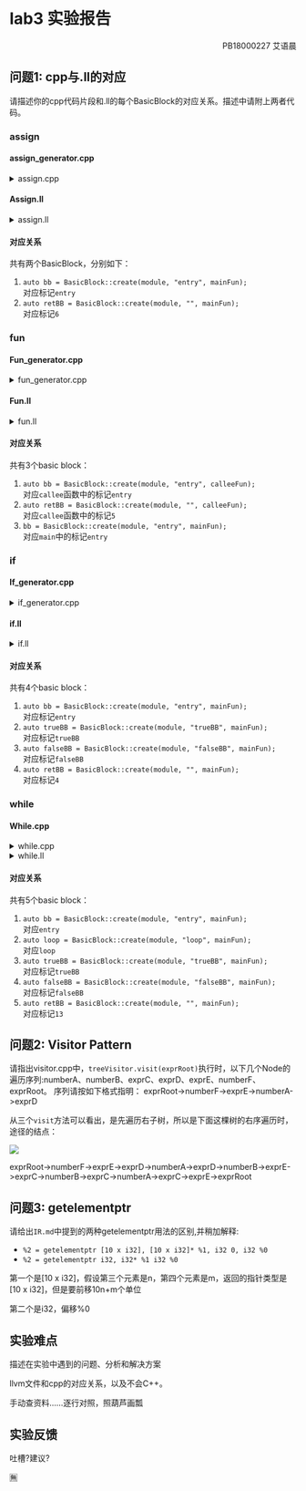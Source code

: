 # lab3 实验报告
<p align=right>PB18000227 艾语晨 </p>

## 问题1: cpp与.ll的对应
请描述你的cpp代码片段和.ll的每个BasicBlock的对应关系。描述中请附上两者代码。

### assign

#### assign_generator.cpp

<details>
	<summary>assign.cpp</summary>

```cpp
#include "../../../include/lightir/BasicBlock.h"
#include "../../../include/lightir/Constant.h"
#include "../../../include/lightir/Function.h"
#include "../../../include/lightir/IRBuilder.h"
#include "../../../include/lightir/Module.h"
#include "../../../include/lightir/Type.h"

#include <iostream>
#include <memory>

#ifdef DEBUG											 // 用于调试信息,大家可以在编译过程中通过" -DDEBUG"来开启这一选项
#define DEBUG_OUTPUT std::cout << __LINE__ << std::endl; // 输出行号的简单示例
#else
#define DEBUG_OUTPUT
#endif

#define CONST_INT(num) \
	ConstantInt::get(num, module)

#define CONST_FP(num) \
	ConstantFP::get(num, module) // 得到常数值的表示,方便后面多次用到

int main()
{
	auto module = new Module("Cminus code"); // module name是什么无关紧要
	auto builder = new IRBuilder(nullptr, module);
	Type *Int32Type = Type::get_int32_type(module);

	// main函数
	auto mainFun = Function::create(FunctionType::get(Int32Type, {}),
									"main", module);
	auto bb = BasicBlock::create(module, "entry", mainFun);
	// BasicBlock的名字在生成中无所谓,但是可以方便阅读
	builder->set_insert_point(bb); // 一个BB的开始,将当前插入指令点的位置设在bb

	auto retAlloca = builder->create_alloca(Int32Type); // 在内存中分配返回值的位置
	builder->create_store(CONST_INT(0), retAlloca); // 默认 ret 0

	auto *arrayType = ArrayType::get(Int32Type,10);
	auto aAlloca = builder->create_alloca(arrayType); // 在内存中分配参a[10]的位置

	auto a0GEP = builder->create_gep(aAlloca, {CONST_INT(0), CONST_INT(0)}); // GEP: 这里为什么是{0, 0}呢? (实验报告相关)
	builder->create_store(CONST_INT(10), a0GEP);

	auto a1GEP = builder->create_gep(aAlloca, {CONST_INT(0), CONST_INT(1)});

	auto a0Load = builder->create_load(a0GEP);
	auto mul = builder->create_imul(a0Load, CONST_INT(2)); // a[0] * 2
	builder->create_store(mul, a1GEP);

	auto retBB = BasicBlock::create(module, "", mainFun); // return分支
	builder->create_store(mul, retAlloca);
	builder->create_br(retBB); // br retBB

	builder->set_insert_point(retBB); // ret分支
	auto retLoad = builder->create_load(retAlloca);
	builder->create_ret(retLoad);

	std::cout << module->print();
	delete module;
	return 0;
}
```

</details>

#### Assign.ll

<details>
	<summary>assign.ll</summary>

```assembly
define i32 @main() {
entry:
  %0 = alloca i32
  store i32 0, i32* %0
  %1 = alloca [10 x i32]
  %2 = getelementptr [10 x i32], [10 x i32]* %1, i32 0, i32 0
  store i32 10, i32* %2
  %3 = getelementptr [10 x i32], [10 x i32]* %1, i32 0, i32 1
  %4 = load i32, i32* %2
  %5 = mul i32 %4, 2
  store i32 %5, i32* %3
  store i32 %5, i32* %0
  br label %6
6:
  %7 = load i32, i32* %0
  ret i32 %7
}
```

</details>

#### 对应关系

共有两个BasicBlock，分别如下：

1. `auto bb = BasicBlock::create(module, "entry", mainFun);`<br />对应标记`entry`
2. `auto retBB = BasicBlock::create(module, "", mainFun);`<br />对应标记`6`

### fun

#### Fun_generator.cpp

<details>
	<summary>fun_generator.cpp</summary>

```cpp
#include "../../../include/lightir/BasicBlock.h"
#include "../../../include/lightir/Constant.h"
#include "../../../include/lightir/Function.h"
#include "../../../include/lightir/IRBuilder.h"
#include "../../../include/lightir/Module.h"
#include "../../../include/lightir/Type.h"

#include <iostream>
#include <memory>

#ifdef DEBUG											 // 用于调试信息,大家可以在编译过程中通过" -DDEBUG"来开启这一选项
#define DEBUG_OUTPUT std::cout << __LINE__ << std::endl; // 输出行号的简单示例
#else
#define DEBUG_OUTPUT
#endif

#define CONST_INT(num) \
	ConstantInt::get(num, module)

#define CONST_FP(num) \
	ConstantFP::get(num, module) // 得到常数值的表示,方便后面多次用到

int main()
{
	auto module = new Module("Cminus code"); // module name是什么无关紧要
	auto builder = new IRBuilder(nullptr, module);
	Type *Int32Type = Type::get_int32_type(module);

	// callee function
	// 函数参数类型的vector
	std::vector<Type *> Ints(1, Int32Type);

	// 由函数类型得到函数
	auto calleeFun = Function::create(FunctionType::get(Int32Type, Ints), "callee", module);

	// BB的名字在生成中无所谓,但是可以方便阅读
	auto bb = BasicBlock::create(module, "entry", calleeFun);

	builder->set_insert_point(bb); // 一个BB的开始,将当前插入指令点的位置设在bb

	auto retAlloca = builder->create_alloca(Int32Type); // 在内存中分配返回值的位置
	builder->create_store(CONST_INT(0), retAlloca);		// 默认 ret 0

	auto aAlloca = builder->create_alloca(Int32Type); // 在内存中分配参数a的位置

	std::vector<Value *> args; // 获取callee函数的形参,通过Function中的iterator
	for (auto arg = calleeFun->arg_begin(); arg != calleeFun->arg_end(); arg++)
	{
		args.push_back(*arg); // * 号运算符是从迭代器中取出迭代器当前指向的元素
	}

	builder->create_store(args[0], aAlloca); // 将参数a store下来
	auto aLoad = builder->create_load(aAlloca); // 将参数a load上来
	auto mul = builder->create_imul(aLoad, CONST_INT(2)); // a[0] * 2

	auto retBB = BasicBlock::create(module, "", calleeFun); // return分支
	builder->create_store(mul, retAlloca);
	builder->create_br(retBB); // br retBB

	builder->set_insert_point(retBB); // ret分支
	auto retLoad = builder->create_load(retAlloca);
	builder->create_ret(retLoad);

	// main函数
	auto mainFun = Function::create(FunctionType::get(Int32Type, {}),
									"main", module);
	bb = BasicBlock::create(module, "entry", mainFun);
	// BasicBlock的名字在生成中无所谓,但是可以方便阅读
	builder->set_insert_point(bb); // 一个BB的开始,将当前插入指令点的位置设在bb

	retAlloca = builder->create_alloca(Int32Type); // 在内存中分配返回值的位置
	builder->create_store(CONST_INT(0), retAlloca);		// 默认 ret 0

	auto call = builder->create_call(calleeFun, {CONST_INT(110)});
	builder->create_ret(call);

	std::cout << module->print();
	delete module;
	return 0;
}
```

</details>

#### Fun.ll

<details>
	<summary>fun.ll</summary>

```assembly
define i32 @callee(i32 %0) {
entry:
  %1 = alloca i32
  store i32 0, i32* %1
  %2 = alloca i32
  store i32 %0, i32* %2
  %3 = load i32, i32* %2
  %4 = mul i32 %3, 2
  store i32 %4, i32* %1
  br label %5
5:
  %6 = load i32, i32* %1
  ret i32 %6
}
define i32 @main() {
entry:
  %0 = alloca i32
  store i32 0, i32* %0
  %1 = call i32 @callee(i32 110)
  ret i32 %1
}
```

</details>

#### 对应关系

共有3个basic block：

1. `auto bb = BasicBlock::create(module, "entry", calleeFun);`<br />对应`callee`函数中的标记`entry`
2. `auto retBB = BasicBlock::create(module, "", calleeFun);`<br />对应`callee`函数中的标记`5`
3. `bb = BasicBlock::create(module, "entry", mainFun);`<br/>对应`main`中的标记`entry`

### if

#### If_generator.cpp

<details>
	<summary>if_generator.cpp</summary>

```cpp
#include "../../../include/lightir/BasicBlock.h"
#include "../../../include/lightir/Constant.h"
#include "../../../include/lightir/Function.h"
#include "../../../include/lightir/IRBuilder.h"
#include "../../../include/lightir/Module.h"
#include "../../../include/lightir/Type.h"

#include <iostream>
#include <memory>

#ifdef DEBUG											 // 用于调试信息,大家可以在编译过程中通过" -DDEBUG"来开启这一选项
#define DEBUG_OUTPUT std::cout << __LINE__ << std::endl; // 输出行号的简单示例
#else
#define DEBUG_OUTPUT
#endif

#define CONST_INT(num) \
	ConstantInt::get(num, module)

#define CONST_FP(num) \
	ConstantFP::get(num, module) // 得到常数值的表示,方便后面多次用到

int main()
{
	auto module = new Module("Cminus code"); // module name是什么无关紧要
	auto builder = new IRBuilder(nullptr, module);
	Type *Int32Type = Type::get_int32_type(module);
	Type *FloatType = Type::get_float_type(module);

	// main函数
	auto mainFun = Function::create(FunctionType::get(Int32Type, {}),
									"main", module);
	auto bb = BasicBlock::create(module, "entry", mainFun);
	// BasicBlock的名字在生成中无所谓,但是可以方便阅读
	builder->set_insert_point(bb); // 一个BB的开始,将当前插入指令点的位置设在bb

	auto retAlloca = builder->create_alloca(Int32Type); // 在内存中分配返回值的位置
	builder->create_store(CONST_INT(0), retAlloca);		// 默认 ret 0

	auto aAlloca = builder->create_alloca(FloatType); // 在内存中分配参a的位置
	builder->create_store(CONST_FP(5.555), aAlloca);

	auto aLoad = builder->create_load(aAlloca);				  // 将参数a load上来
	auto fcmp = builder->create_fcmp_gt(aLoad, CONST_FP(1)); // a和1的比较,注意ICMPEQ

	auto trueBB = BasicBlock::create(module, "trueBB", mainFun); // true分支
	auto falseBB = BasicBlock::create(module, "falseBB", mainFun); // false分支
	auto retBB = BasicBlock::create(module, "", mainFun); // return分支

	auto br = builder->create_cond_br(fcmp, trueBB, falseBB); // 条件BR
	DEBUG_OUTPUT											  // 我调试的时候故意留下来的,以醒目地提醒你这个调试用的宏定义方法

	builder->set_insert_point(trueBB); // if true; 分支的开始需要SetInsertPoint设置
	builder->create_store(CONST_INT(233), retAlloca);
	builder->create_br(retBB); // br retBB

	builder->set_insert_point(falseBB); // if false
	builder->create_store(CONST_INT(0), retAlloca);
	builder->create_br(retBB); // br retBB

	builder->set_insert_point(retBB); // ret分支
	auto retLoad = builder->create_load(retAlloca);
	builder->create_ret(retLoad);
	// 给这么多注释了,但是可能你们还是会弄很多bug
	// 所以强烈建议配置AutoComplete,效率会大大提高!
	// 别人配了AutoComplete,只花1小时coding
	// 你没有配AutoComplete,找method花5小时,debug花5小时,肯定哭唧唧!
	// 最后,如果猜不到某个IR指令对应的C++的函数,建议把指令翻译成英语然后在method列表中搜索一下
	// 最后的最后,这个例子只涉及到了一点基本的指令生成,
	// 对于额外的指令,包括数组,在之后的实验中可能需要大家好好搜索一下思考一下,
	// 还有涉及到的C++语法,可以在gitlab上发issue提问或者向大家提供指导,会有bonus哦!
	// 对于这个例子里的代码风格/用法,如果有好的建议也欢迎提出!
	std::cout << module->print();
	delete module;
	return 0;
}
```

</details>

#### if.ll

<details>
	<summary>if.ll</summary>

```assembly
define i32 @main() {
entry:
  %0 = alloca i32
  store i32 0, i32* %0
  %1 = alloca float
  store float 0x40163851e0000000, float* %1
  %2 = load float, float* %1
  %3 = fcmp ugt float %2,0x3ff0000000000000
  br i1 %3, label %trueBB, label %falseBB
trueBB:
  store i32 233, i32* %0
  br label %4
falseBB:
  store i32 0, i32* %0
  br label %4
4:
  %5 = load i32, i32* %0
  ret i32 %5
}
```

</details>

#### 对应关系

共有4个basic block：

1. `auto bb = BasicBlock::create(module, "entry", mainFun);`<br/>对应标记`entry`
2. `auto trueBB = BasicBlock::create(module, "trueBB", mainFun);`<br />对应标记`trueBB`
3. `auto falseBB = BasicBlock::create(module, "falseBB", mainFun);`<br />对应标记`falseBB`
4. `auto retBB = BasicBlock::create(module, "", mainFun);`<br />对应标记`4`

### while

#### While.cpp

<details>
	<summary>while.cpp</summary>

```cpp
#include "../../../include/lightir/BasicBlock.h"
#include "../../../include/lightir/Constant.h"
#include "../../../include/lightir/Function.h"
#include "../../../include/lightir/IRBuilder.h"
#include "../../../include/lightir/Module.h"
#include "../../../include/lightir/Type.h"

#include <iostream>
#include <memory>

#ifdef DEBUG											 // 用于调试信息,大家可以在编译过程中通过" -DDEBUG"来开启这一选项
#define DEBUG_OUTPUT std::cout << __LINE__ << std::endl; // 输出行号的简单示例
#else
#define DEBUG_OUTPUT
#endif

#define CONST_INT(num) \
	ConstantInt::get(num, module)

#define CONST_FP(num) \
	ConstantFP::get(num, module) // 得到常数值的表示,方便后面多次用到

int main()
{
	auto module = new Module("Cminus code"); // module name是什么无关紧要
	auto builder = new IRBuilder(nullptr, module);
	Type *Int32Type = Type::get_int32_type(module);
	Type *FloatType = Type::get_float_type(module);

	// main函数
	auto mainFun = Function::create(FunctionType::get(Int32Type, {}),
									"main", module);
	auto bb = BasicBlock::create(module, "entry", mainFun);
	// BasicBlock的名字在生成中无所谓,但是可以方便阅读
	builder->set_insert_point(bb); // 一个BB的开始,将当前插入指令点的位置设在bb

	auto retAlloca = builder->create_alloca(Int32Type); // 在内存中分配返回值的位置
	builder->create_store(CONST_INT(0), retAlloca);		// 默认 ret 0

	auto aAlloca = builder->create_alloca(Int32Type); // 在内存中分配参a的位置
	builder->create_store(CONST_INT(10), aAlloca);
	auto iAlloca = builder->create_alloca(Int32Type); // 在内存中分配参a的位置
	builder->create_store(CONST_INT(0), iAlloca);

	auto aLoad = builder->create_load(aAlloca);				  // 将参数a load上来
	auto iLoad = builder->create_load(iAlloca);				  // 将参数i load上来

	auto loop = BasicBlock::create(module, "loop", mainFun);
	builder->create_br(loop);		 // br loop
	builder->set_insert_point(loop); // the entry for loop

	iLoad = builder->create_load(iAlloca);				   // 将参数i load上来
	auto icmp = builder->create_icmp_lt(iLoad, CONST_INT(10)); // a和1的比较,注意ICMPEQ

	auto trueBB = BasicBlock::create(module, "trueBB", mainFun);   // inside while
	auto falseBB = BasicBlock::create(module, "falseBB", mainFun); // after while
	auto retBB = BasicBlock::create(module, "", mainFun);		   // return分支

	auto br = builder->create_cond_br(icmp, trueBB, falseBB); // 条件BR
	DEBUG_OUTPUT											  // 我调试的时候故意留下来的,以醒目地提醒你这个调试用的宏定义方法

	builder->set_insert_point(trueBB); // if true; 分支的开始需要SetInsertPoint设置
	iLoad = builder->create_load(iAlloca);	  // 将参数i load上来
	auto addi = builder->create_iadd(iLoad, CONST_INT(1)); // add result for i
	builder->create_store(addi, iAlloca);
	aLoad = builder->create_load(aAlloca); // 将参数a load上来
	iLoad = builder->create_load(iAlloca); // 将参数i load上来
	auto adda = builder->create_iadd(iLoad, aLoad); // the same
	builder->create_store(adda, aAlloca);
	builder->create_br(loop);			   // br loop
	builder->set_insert_point(loop);	   // the entry for loop

	builder->set_insert_point(falseBB); // after while
	aLoad = builder->create_load(aAlloca); // 将参数a load上来
	builder->create_store(aLoad, retAlloca);
	builder->create_br(retBB); // br retBB

	builder->set_insert_point(retBB); // ret分支
	auto retLoad = builder->create_load(retAlloca);
	builder->create_ret(retLoad);
	// 给这么多注释了,但是可能你们还是会弄很多bug
	// 所以强烈建议配置AutoComplete,效率会大大提高!
	// 别人配了AutoComplete,只花1小时coding
	// 你没有配AutoComplete,找method花5小时,debug花5小时,肯定哭唧唧!
	// 最后,如果猜不到某个IR指令对应的C++的函数,建议把指令翻译成英语然后在method列表中搜索一下
	// 最后的最后,这个例子只涉及到了一点基本的指令生成,
	// 对于额外的指令,包括数组,在之后的实验中可能需要大家好好搜索一下思考一下,
	// 还有涉及到的C++语法,可以在gitlab上发issue提问或者向大家提供指导,会有bonus哦!
	// 对于这个例子里的代码风格/用法,如果有好的建议也欢迎提出!
	std::cout << module->print();
	delete module;
	return 0;
}
```

</details>

<details>
  <summary>while.ll</summary>

```assembly
define i32 @main() {
entry:
  %0 = alloca i32
  store i32 0, i32* %0
  %1 = alloca i32
  store i32 10, i32* %1
  %2 = alloca i32
  store i32 0, i32* %2
  %3 = load i32, i32* %1
  %4 = load i32, i32* %2
  br label %loop
loop:
  %5 = load i32, i32* %2
  %6 = icmp slt i32 %5, 10
  br i1 %6, label %trueBB, label %falseBB
trueBB:
  %7 = load i32, i32* %2
  %8 = add i32 %7, 1
  store i32 %8, i32* %2
  %9 = load i32, i32* %1
  %10 = load i32, i32* %2
  %11 = add i32 %10, %9
  store i32 %11, i32* %1
  br label %loop
falseBB:
  %12 = load i32, i32* %1
  store i32 %12, i32* %0
  br label %13
13:
  %14 = load i32, i32* %0
  ret i32 %14
}
```

</details>

#### 对应关系

共有5个basic block：

1. `auto bb = BasicBlock::create(module, "entry", mainFun);`<br />对应`entry`
2. `auto loop = BasicBlock::create(module, "loop", mainFun);`<br />对应`loop`
3. `auto trueBB = BasicBlock::create(module, "trueBB", mainFun);`<br />对应标记`trueBB`
4. `auto falseBB = BasicBlock::create(module, "falseBB", mainFun);`<br />对应标记`falseBB`
5. `auto retBB = BasicBlock::create(module, "", mainFun);`<br />对应标记`13`

## 问题2: Visitor Pattern

请指出visitor.cpp中，`treeVisitor.visit(exprRoot)`执行时，以下几个Node的遍历序列:numberA、numberB、exprC、exprD、exprE、numberF、exprRoot。
序列请按如下格式指明：
exprRoot->numberF->exprE->numberA->exprD

从三个`visit`方法可以看出，是先遍历右子树，所以是下面这棵树的右序遍历时，途径的结点：

![]( IMG_20201116_104447.jpg)

exprRoot->numberF->exprE->exprD->numberA->exprD->numberB->exprE->exprC->numberB->exprC->numberA->exprC->exprE->exprRoot

## 问题3: getelementptr
请给出`IR.md`中提到的两种getelementptr用法的区别,并稍加解释:
  - `%2 = getelementptr [10 x i32], [10 x i32]* %1, i32 0, i32 %0`
  - `%2 = getelementptr i32, i32* %1 i32 %0`

第一个是[10 x i32]，假设第三个元素是n，第四个元素是m，返回的指针类型是[10 x i32]，但是要前移10n+m个单位

第二个是i32，偏移%0

## 实验难点
描述在实验中遇到的问题、分析和解决方案

llvm文件和cpp的对应关系，以及不会C++。

手动查资料……逐行对照，照葫芦画瓢

## 实验反馈
吐槽?建议?

🈚️

